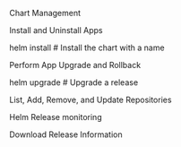Chart Management


Install and Uninstall Apps

helm install <name> <chart>  # Install the chart with a name



Perform App Upgrade and Rollback

helm upgrade <release> <chart>  # Upgrade a release


List, Add, Remove, and Update Repositories


Helm Release monitoring

Download Release Information